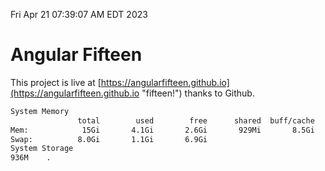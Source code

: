 Fri Apr 21 07:39:07 AM EDT 2023

# Angular Fifteen


This project is live at [https://angularfifteen.github.io](https://angularfifteen.github.io "fifteen!") thanks to Github.

```bash
System Memory
               total        used        free      shared  buff/cache   available
Mem:            15Gi       4.1Gi       2.6Gi       929Mi       8.5Gi       9.9Gi
Swap:          8.0Gi       1.1Gi       6.9Gi
System Storage
936M	.
```
```bash

